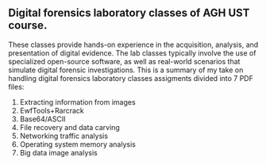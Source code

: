 ## Digital forensics laboratory classes of AGH UST course.
These classes provide hands-on experience in the acquisition, analysis, and presentation of digital evidence. The lab classes typically involve the use of specialized open-source software, as well as real-world scenarios that simulate digital forensic investigations.
This is a summary of my take on handling digital forensics laboratory classes assigments divided into 7 PDF files:

1) Extracting information from images
2) EwfTools+Rarcrack
3) Base64/ASCII
4) File recovery and data carving
5) Networking traffic analysis
6) Operating system memory analysis
7) Big data image analysis
